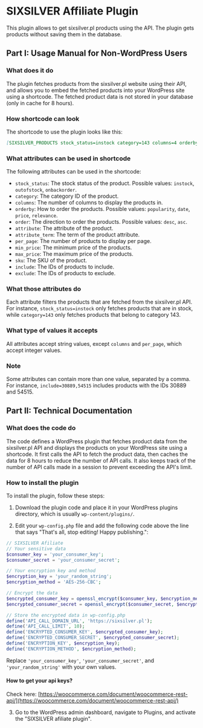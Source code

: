 # SIXSILVER Affiliate Plugin

This plugin allows to get sixsilver.pl products using the API. The plugin gets products without saving them in the database.

## Part I: Usage Manual for Non-WordPress Users

### What does it do

The plugin fetches products from the sixsilver.pl website using their API, and allows you to embed the fetched products into your WordPress site using a shortcode. The fetched product data is not stored in your database (only in cache for 8 hours).

### How shortcode can look

The shortcode to use the plugin looks like this:

```markdown
[SIXSILVER_PRODUCTS stock_status=instock category=143 columns=4 orderby=popularity order=desc attribute=pa_kamien attribute_term=218 per_page=8 min_price=100 max_price=1500 sku=S-190-1 include=30889 exclude=54528,54515]
```

### What attributes can be used in shortcode

The following attributes can be used in the shortcode:

- `stock_status`: The stock status of the product. Possible values: `instock`, `outofstock`, `onbackorder`.
- `category`: The category ID of the product.
- `columns`: The number of columns to display the products in.
- `orderby`: How to order the products. Possible values: `popularity`, `date`, `price`, `relevance`.
- `order`: The direction to order the products. Possible values: `desc`, `asc`.
- `attribute`: The attribute of the product.
- `attribute_term`: The term of the product attribute.
- `per_page`: The number of products to display per page.
- `min_price`: The minimum price of the products.
- `max_price`: The maximum price of the products.
- `sku`: The SKU of the product.
- `include`: The IDs of products to include.
- `exclude`: The IDs of products to exclude.

### What those attributes do

Each attribute filters the products that are fetched from the sixsilver.pl API. For instance, `stock_status=instock` only fetches products that are in stock, while `category=143` only fetches products that belong to category 143.

### What type of values it accepts

All attributes accept string values, except `columns` and `per_page`, which accept integer values.

### Note

Some attributes can contain more than one value, separated by a comma. For instance, `include=30889,54515` includes products with the IDs 30889 and 54515.

## Part II: Technical Documentation

### What does the code do

The code defines a WordPress plugin that fetches product data from the sixsilver.pl API and displays the products on your WordPress site using a shortcode. It first calls the API to fetch the product data, then caches the data for 8 hours to reduce the number of API calls. It also keeps track of the number of API calls made in a session to prevent exceeding the API's limit.

### How to install the plugin

To install the plugin, follow these steps:

1. Download the plugin code and place it in your WordPress plugins directory, which is usually `wp-content/plugins/`.

2. Edit your `wp-config.php` file and add the following code above the line that says "That's all, stop editing! Happy publishing.":

```php
// SIXSILVER Afiliate
// Your sensitive data
$consumer_key = 'your_consumer_key';
$consumer_secret = 'your_consumer_secret';

// Your encryption key and method
$encryption_key = 'your_random_string';
$encryption_method = 'AES-256-CBC';

// Encrypt the data
$encrypted_consumer_key = openssl_encrypt($consumer_key, $encryption_method, $encryption_key);
$encrypted_consumer_secret = openssl_encrypt($consumer_secret, $encryption_method, $encryption_key);

// Store the encrypted data in wp-config.php
define('API_CALL_DOMAIN_URL', 'https://sixsilver.pl');
define('API_CALL_LIMIT', 10);
define('ENCRYPTED_CONSUMER_KEY', $encrypted_consumer_key);
define('ENCRYPTED_CONSUMER_SECRET', $encrypted_consumer_secret);
define('ENCRYPTION_KEY', $encryption_key);
define('ENCRYPTION_METHOD', $encryption_method);
```

Replace `'your_consumer_key'`, `'your_consumer_secret'`, and `'your_random_string'` with your own values.
#### How to get your api keys? 
Check here: [https://woocommerce.com/document/woocommerce-rest-api/](https://woocommerce.com/document/woocommerce-rest-api/)

3. Go to the WordPress admin dashboard, navigate to Plugins, and activate the "SIXSILVER afiliate plugin".
